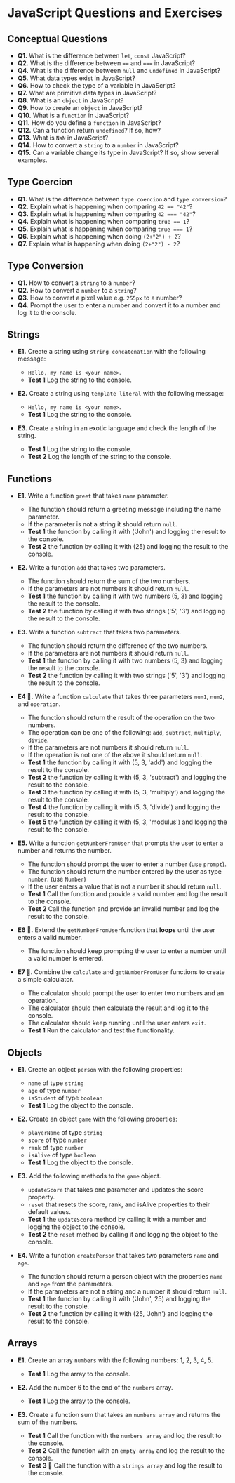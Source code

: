 # JavaScript Questions and Exercises

## Conceptual Questions

- **Q1.** What is the difference between `let`, `const` JavaScript?
- **Q2.** What is the difference between `==` and `===` in JavaScript?
- **Q4.** What is the difference between `null` and `undefined` in JavaScript?
- **Q5.** What data types exist in JavaScript?
- **Q6.** How to check the type of a variable in JavaScript?
- **Q7.** What are primitive data types in JavaScript?
- **Q8.** What is an `object` in JavaScript?
- **Q9.** How to create an `object` in JavaScript?
- **Q10.** What is a `function` in JavaScript?
- **Q11.** How do you define a `function` in JavaScript?
- **Q12.** Can a function return `undefined`? If so, how?
- **Q13.** What is `NaN` in JavaScript?
- **Q14.** How to convert a `string` to a `number` in JavaScript?
- **Q15.** Can a variable change its type in JavaScript? If so, show several examples.


## Type Coercion

- **Q1.** What is the difference between `type coercion` and `type conversion`?
- **Q2.** Explain what is happening when comparing `42 == "42"`?
- **Q3.** Explain what is happening when comparing `42 === "42"`?
- **Q4.** Explain what is happening when comparing `true == 1`?
- **Q5.** Explain what is happening when comparing `true === 1`?
- **Q6.** Explain what is happening when doing `(2+"2") + 2`?
- **Q7.** Explain what is happening when doing `(2+"2") - 2`?


## Type Conversion

- **Q1.** How to convert a `string` to a `number`?
- **Q2.** How to convert a `number` to a `string`?
- **Q3.** How to convert a pixel value e.g. `255px` to a number?
- **Q4.** Prompt the user to enter a number and convert it to a number and log it to the console.


## Strings

- **E1.** Create a string using `string concatenation` with the following message:
    - `Hello, my name is <your name>`.
    - **Test 1** Log the string to the console.


- **E2.** Create a string using `template literal` with the following message:
    - `Hello, my name is <your name>`.
    - **Test 1** Log the string to the console.


- **E3.** Create a string in an exotic language and check the length of the string.
    - **Test 1** Log the string to the console.
    - **Test 2** Log the length of the string to the console.


## Functions

- **E1.** Write a function `greet` that takes `name` parameter.
    - The function should return a greeting message including the name parameter.
    - If the parameter is not a string it should return `null`.
    - **Test 1** the function by calling it with ('John') and logging the result to the console.
    - **Test 2** the function by calling it with (25) and logging the result to the console.


- **E2.** Write a function `add` that takes two parameters.
    - The function should return the sum of the two numbers.
    - If the parameters are not numbers it should return `null`.
    - **Test 1** the function by calling it with two numbers (5, 3) and logging the result to the console.
    - **Test 2** the function by calling it with two strings ('5', '3') and logging the result to the console.


- **E3.** Write a function `subtract` that takes two parameters.
    - The function should return the difference of the two numbers.
    - If the parameters are not numbers it should return `null`.
    - **Test 1** the function by calling it with two numbers (5, 3) and logging the result to the console.
    - **Test 2** the function by calling it with two strings ('5', '3') and logging the result to the console.


- **E4 🤩.** Write a function `calculate` that takes three parameters `num1`, `num2`, and `operation`.
    - The function should return the result of the operation on the two numbers.
    - The operation can be one of the following: `add`, `subtract`, `multiply`, `divide`.
    - If the parameters are not numbers it should return `null`.
    - If the operation is not one of the above it should return `null`.
    - **Test 1** the function by calling it with (5, 3, 'add') and logging the result to the console.
    - **Test 2** the function by calling it with (5, 3, 'subtract') and logging the result to the console.
    - **Test 3** the function by calling it with (5, 3, 'multiply') and logging the result to the console.
    - **Test 4** the function by calling it with (5, 3, 'divide') and logging the result to the console.
    - **Test 5** the function by calling it with (5, 3, 'modulus') and logging the result to the console.


- **E5.** Write a function `getNumberFromUser` that prompts the user to enter a number and returns the number.
    - The function should prompt the user to enter a number (use `prompt`).
    - The function should return the number entered by the user as type `number`. (use `Number`)
    - If the user enters a value that is not a number it should return `null`.
    - **Test 1** Call the function and provide a valid number and log the result to the console.
    - **Test 2** Call the function and provide an invalid number and log the result to the console.


- **E6 🤩.** Extend the `getNumberFromUser`function that **loops** until the user enters a valid number.
    - The function should keep prompting the user to enter a number until a valid number is entered.


- **E7 🤯**. Combine the `calculate` and `getNumberFromUser` functions to create a simple calculator.
    - The calculator should prompt the user to enter two numbers and an operation.
    - The calculator should then calculate the result and log it to the console.
    - The calculator should keep running until the user enters `exit`.
    - **Test 1** Run the calculator and test the functionality.


## Objects

- **E1.** Create an object `person` with the following properties:
  - `name` of type `string`
  - `age` of type `number`
  - `isStudent` of type `boolean`
  - **Test 1** Log the object to the console.


- **E2.** Create an object `game` with the following properties:
  - `playerName` of type `string`
  - `score` of type `number`
  - `rank` of type `number`
  - `isAlive` of type `boolean`
  - **Test 1** Log the object to the console.


- **E3.** Add the following methods to the `game` object.
  - `updateScore` that takes one parameter and updates the score property.
  - `reset` that resets the score, rank, and isAlive properties to their default values.
  - **Test 1** the `updateScore` method by calling it with a number and logging the object to the console.
  - **Test 2** the `reset` method by calling it and logging the object to the console.


- **E4.** Write a function `createPerson` that takes two parameters `name` and `age`.
  - The function should return a person object with the properties `name` and `age` from the parameters.
  - If the parameters are not a string and a number it should return `null`.
  - **Test 1** the function by calling it with ('John', 25) and logging the result to the console.
  - **Test 2** the function by calling it with (25, 'John') and logging the result to the console.


## Arrays

- **E1.** Create an array `numbers` with the following numbers: 1, 2, 3, 4, 5.
    - **Test 1** Log the array to the console.
  

- **E2.** Add the number 6 to the end of the `numbers` array.
    - **Test 1** Log the array to the console.


- **E3.** Create a function sum that takes an `numbers array` and returns the sum of the numbers.
    - **Test 1** Call the function with the `numbers array` and log the result to the console.
    - **Test 2** Call the function with an `empty array` and log the result to the console.
    - **Test 3 🧐** Call the function with a `strings array` and log the result to the console.


